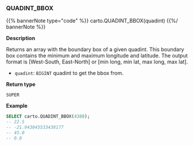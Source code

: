 ### QUADINT_BBOX

{{% bannerNote type="code" %}}
carto.QUADINT_BBOX(quadint)
{{%/ bannerNote %}}

**Description**

Returns an array with the boundary box of a given quadint. This boundary box contains the minimum and maximum longitude and latitude. The output format is [West-South, East-North] or [min long, min lat, max long, max lat].

* `quadint`: `BIGINT` quadint to get the bbox from.

**Return type**

`SUPER`

**Example**

```sql
SELECT carto.QUADINT_BBOX(4388);
-- 22.5
-- -21.943045533438177
-- 45.0
-- 0.0
```